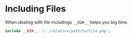 # Including Files

When dealing with file includings `__DIR__` helps you big time.

```php
include __DIR__.'/../relative/path/to/file.php';
```

